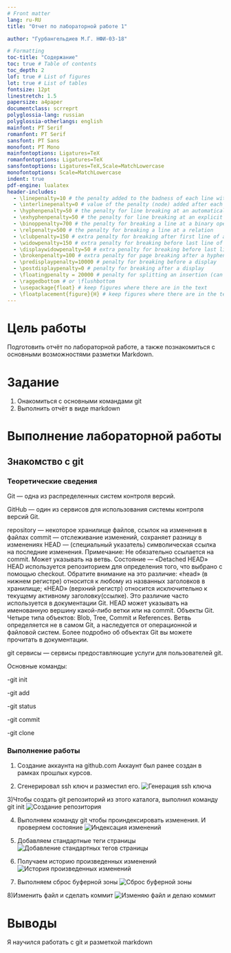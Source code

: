```yaml
---
# Front matter
lang: ru-RU
title: "Отчет по лабораторной работе 1"

author: "Гурбангельдиев М.Г. НФИ-03-18"

# Formatting
toc-title: "Содержание"
toc: true # Table of contents
toc_depth: 2
lof: true # List of figures
lot: true # List of tables
fontsize: 12pt
linestretch: 1.5
papersize: a4paper
documentclass: scrreprt
polyglossia-lang: russian
polyglossia-otherlangs: english
mainfont: PT Serif
romanfont: PT Serif
sansfont: PT Sans
monofont: PT Mono
mainfontoptions: Ligatures=TeX
romanfontoptions: Ligatures=TeX
sansfontoptions: Ligatures=TeX,Scale=MatchLowercase
monofontoptions: Scale=MatchLowercase
indent: true
pdf-engine: lualatex
header-includes:
  - \linepenalty=10 # the penalty added to the badness of each line within a paragraph (no associated penalty node) Increasing the value makes tex try to have fewer lines in the paragraph.
  - \interlinepenalty=0 # value of the penalty (node) added after each line of a paragraph.
  - \hyphenpenalty=50 # the penalty for line breaking at an automatically inserted hyphen
  - \exhyphenpenalty=50 # the penalty for line breaking at an explicit hyphen
  - \binoppenalty=700 # the penalty for breaking a line at a binary operator
  - \relpenalty=500 # the penalty for breaking a line at a relation
  - \clubpenalty=150 # extra penalty for breaking after first line of a paragraph
  - \widowpenalty=150 # extra penalty for breaking before last line of a paragraph
  - \displaywidowpenalty=50 # extra penalty for breaking before last line before a display math
  - \brokenpenalty=100 # extra penalty for page breaking after a hyphenated line
  - \predisplaypenalty=10000 # penalty for breaking before a display
  - \postdisplaypenalty=0 # penalty for breaking after a display
  - \floatingpenalty = 20000 # penalty for splitting an insertion (can only be split footnote in standard LaTeX)
  - \raggedbottom # or \flushbottom
  - \usepackage{float} # keep figures where there are in the text
  - \floatplacement{figure}{H} # keep figures where there are in the text
---
```


# Цель работы

 Подготовить отчёт по лабораторной работе, а также познакомиться
с основными возможностями разметки Markdown.

# Задание

1. Онакомиться с основными командами git
2. Выполнить отчёт в виде markdown



# Выполнение лабораторной работы

## Знакомство с git 

### Теоретические сведения
Git — одна из распределенных систем контроля версий.

GitHub — один из сервисов для использования системы контроля версий Git.

repository — некоторое хранилище файлов, ссылок на изменения в файлах
commit — отслеживание изменений, сохраняет разницу в изменениях
HEAD — (специальный указатель) символическая ссылка на последние изменения. Примечание: Не обязательно ссылается на commit. Может указывать на ветвь. Состояние — «Detached HEAD»
HEAD используется репозиторием для определения того, что выбрано с помощью checkout.
Обратите внимание на это различие: «head» (в нижнем регистре) относится к любому из названных заголовков в хранилище; «HEAD» (верхний регистр) относится исключительно к текущему активному заголовку(ссылке). Это различие часто используется в документации Git. HEAD может указывать на именованную вершину какой-либо ветки или на commit.
Объекты Git. Четыре типа объектов: Blob, Tree, Commit и References.
Ветвь определяется не в самом Git, а наследуется от операционной и файловой систем.
Более подробно об объектах Git вы можете прочитать в документации.

git сервисы — сервисы предоставляющие услуги для пользователей git.

Основные команды:

-git init

-git add

-git status

-git commit

-git clone

### Выполнение работы 

1) Создание аккаунта на github.com
Аккаунт был ранее создан в рамках прошлых курсов.


2) Сгенерировал ssh ключ и разместил его.
![Генерация ssh ключа](scr1.png)




3)Чтобы создать git репозиторий из этого каталога, выполнил команду git init
![Cоздание репозитория](scr3.png)



4) Выполняем команду git чтобы проиндексировать изменения. И проверяем состояние
![Индексация изменений](scr4.png)



5) Добавляем стандартные теги страницы
![Добавление стандартных тегов страницы](scr6.png)



6) Получаем историю произведенных изменений
![История произведенных изменений](scr7.png)



7) Выполняем сброс буферной зоны
![Сброс буферной зоны](scr9.png)



8)Изменить файл и сделать коммит
![Изменяю файл и делаю коммит](scr10.png)





# Выводы

Я научился работать с git и разметкой markdown
